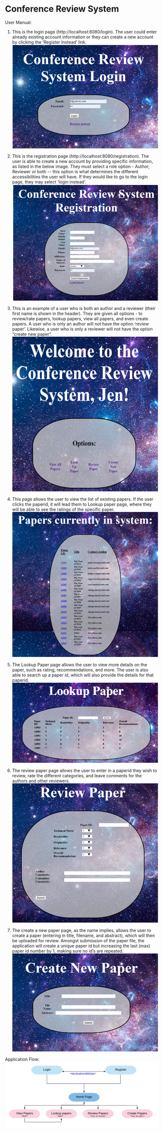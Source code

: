 # Conference Review System 

User Manual:

1.	This is the login page (http://localhost:8080/login).
The user could enter already existing account information or they can create a new account by clicking the ‘Register Instead’ link. 
  ![Login page](pictures/login.PNG)     

2.	This is the registration page (http://localhost:8080/registration). 
The user is able to create a new account by providing specific  information, as listed in the below image. They must select a role option - Author, Reviewer or both -- this option is what determines the different accessibilities the user will have. If they would like to go to the login page, they may select ‘login instead’.
   ![Registration page](pictures/register.PNG)

3.	This is an example of a user who is both an author and a reviewer (their first name is shown in the header).
They are given all options - to review/rate papers, lookup papers, view all papers, and even create papers. A user who is only an author will not have the option ‘review paper’. Likewise, a user who is only a reviewer will not have the option “create new paper”.
   ![Welcome page](pictures/welcome.PNG)

4.	This page allows the user to view the list of existing papers. 
If the user clicks the paperid, it will lead them to Lookup paper page, where they will be able to see the ratings of the specific paper.   
  ![View](pictures/view.PNG)

5.	The Lookup Paper page allows the user to view more details on the paper, such as rating, recommendations, and more. 
The user is also able to search up a paper id, which will also provide the details for that paperid. 
    ![Lookup](pictures/lookup.PNG)   
 
6.	The review paper page allows the user to enter in a paperid they wish to review, rate the different categories, and leave comments for the authors and other reviewers. 
  ![Review](pictures/review.PNG)   

7.	The create a new paper page, as the name implies, allows the user to create a paper (entering in title, filename, and abstract), which will then be uploaded for review.
Amongst submission of the paper file, the application will create a unique paper id but increasing the last (max) paper id number by 1, making sure no id’s are repeated. 
   ![Create](pictures/create.PNG)

Application Flow: 
   ![Flow](pictures/flow.PNG)

